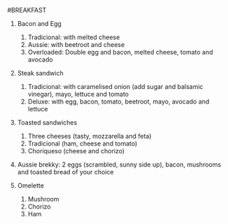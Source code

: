 #BREAKFAST

1. Bacon and Egg
    1.	Tradicional: with melted cheese
    2.	Aussie: with beetroot and cheese
    3.	Overloaded: Double egg and bacon, melted cheese, tomato and avocado

2. Steak sandwich
    1.	Tradicional: with caramelised onion (add sugar and balsamic vinegar), mayo, lettuce and tomato
    2.	Deluxe: with egg, bacon, tomato, beetroot, mayo, avocado and lettuce

3.	Toasted sandwiches
    1.	Three cheeses (tasty, mozzarella and feta)
    2.	Tradicional (ham, cheese and tomato)
    3.	Choriqueso (cheese and chorizo)

4.	Aussie brekky:	2 eggs (scrambled, sunny side up), bacon, mushrooms and toasted bread of your choice

5.	Omelette

    1.	Mushroom
    2.  Chorizo
    3.	Ham